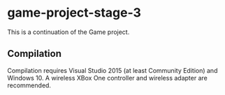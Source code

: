 # game-project-stage-3
This is a continuation of the Game project.

Compilation
----------------------------------------------------------
Compilation requires Visual Studio 2015 (at least Community Edition) and Windows 10.  A wireless XBox One controller and wireless adapter are recommended.
